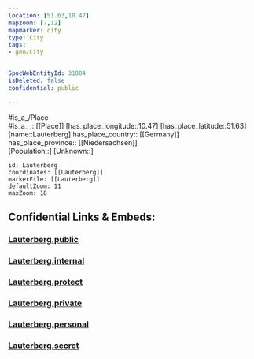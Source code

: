 ```yaml
---
location: [51.63,10.47] 
mapzoom: [7,12] 
mapmarker: city 
type: City
tags:
- geo/City


SpocWebEntityId: 31884
isDeleted: false
confidential: public

---
```

#is_a_/Place  
#is_a_ :: [[Place]] 
[has_place_longitude::10.47] 
[has_place_latitude::51.63] 
[name::Lauterberg] 
has_place_country:: [[Germany]]  
has_place_province:: [[Niedersachsen]]  
[Population::] 
[Unknown::] 


```leaflet
id: Lauterberg
coordinates: [[Lauterberg]] 
markerFile: [[Lauterberg]] 
defaultZoom: 11 
maxZoom: 18
```


## Confidential Links & Embeds: 

### [Lauterberg.public](/_public/\Earth\Continent\Europe\Europe~Central\Germany\Germany~West\Niedersachsen\counties~Niedersachsen\Osterode~Harz\cities~Osterode~Harz\Bad_Lauterberg~Harz\boroughs~Bad_Lauterberg~HarzLauterberg.public.md) 

### [Lauterberg.internal](/_internal/\Earth\Continent\Europe\Europe~Central\Germany\Germany~West\Niedersachsen\counties~Niedersachsen\Osterode~Harz\cities~Osterode~Harz\Bad_Lauterberg~Harz\boroughs~Bad_Lauterberg~HarzLauterberg.internal.md) 

### [Lauterberg.protect](/_protect/\Earth\Continent\Europe\Europe~Central\Germany\Germany~West\Niedersachsen\counties~Niedersachsen\Osterode~Harz\cities~Osterode~Harz\Bad_Lauterberg~Harz\boroughs~Bad_Lauterberg~HarzLauterberg.protect.md) 

### [Lauterberg.private](/_private/\Earth\Continent\Europe\Europe~Central\Germany\Germany~West\Niedersachsen\counties~Niedersachsen\Osterode~Harz\cities~Osterode~Harz\Bad_Lauterberg~Harz\boroughs~Bad_Lauterberg~HarzLauterberg.private.md) 

### [Lauterberg.personal](/_personal/\Earth\Continent\Europe\Europe~Central\Germany\Germany~West\Niedersachsen\counties~Niedersachsen\Osterode~Harz\cities~Osterode~Harz\Bad_Lauterberg~Harz\boroughs~Bad_Lauterberg~HarzLauterberg.personal.md) 

### [Lauterberg.secret](/_secret/\Earth\Continent\Europe\Europe~Central\Germany\Germany~West\Niedersachsen\counties~Niedersachsen\Osterode~Harz\cities~Osterode~Harz\Bad_Lauterberg~Harz\boroughs~Bad_Lauterberg~HarzLauterberg.secret.md)

